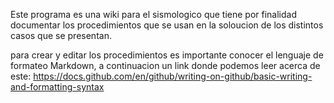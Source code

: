 Este programa es una wiki para el sismologico que 
tiene por finalidad documentar los procedimientos que 
se usan en la soloucion de los distintos casos que 
se presentan.

para crear y editar los procedimientos es importante
conocer el lenguaje de formateo Markdown, a continuacion
un link donde podemos leer acerca de este:
https://docs.github.com/en/github/writing-on-github/basic-writing-and-formatting-syntax